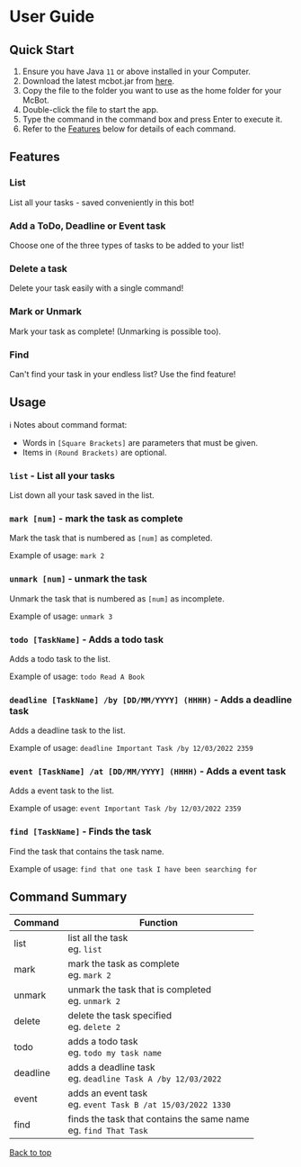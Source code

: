 # User Guide

## Quick Start

1. Ensure you have Java `11` or above installed in your Computer.
2. Download the latest mcbot.jar from [here](https://github.com/AD-NAP/ip).
3. Copy the file to the folder you want to use as the home folder for your McBot.
4. Double-click the file to start the app. 
5. Type the command in the command box and press Enter to execute it.
6. Refer to the [Features](#features) below for details of each command.

## Features

### List

List all your tasks - saved conveniently in this bot! 

### Add a ToDo, Deadline or Event task 

Choose one of the three types of tasks to be added to your list! 

### Delete a task

Delete your task easily with a single command! 

### Mark or Unmark

Mark your task as complete! (Unmarking is possible too).

### Find

Can't find your task in your endless list? Use the find feature! 

## Usage
ℹ️ Notes about command format:
- Words in `[Square Brackets]` are parameters that must be given.
- Items in `(Round Brackets)` are optional.

### `list` - List all your tasks

List down all your task saved in the list.

### `mark [num]` - mark the task as complete 

Mark the task that is numbered as `[num]` as completed.

Example of usage:
`mark 2`

### `unmark [num]` - unmark the task

Unmark the task that is numbered as `[num]` as incomplete.

Example of usage:
`unmark 3`


### `todo [TaskName]` - Adds a todo task

Adds a todo task to the list.

Example of usage:
`todo Read A Book`

### `deadline [TaskName] /by [DD/MM/YYYY] (HHHH)` - Adds a deadline task

Adds a deadline task to the list.

Example of usage:
`deadline Important Task /by 12/03/2022 2359`

### `event [TaskName] /at [DD/MM/YYYY] (HHHH)` - Adds a event task

Adds a event task to the list.

Example of usage:
`event Important Task /by 12/03/2022 2359`

### `find [TaskName]` - Finds the task

Find the task that contains the task name.

Example of usage:
`find that one task I have been searching for`

## Command Summary

| Command  | Function                                                            |
|----------|---------------------------------------------------------------------|
| list     | list all the task<br/>eg. `list`                                    |
| mark     | mark the task as complete<br/>eg. `mark 2`                          |
| unmark   | unmark the task that is completed<br/>eg. `unmark 2`                |
| delete   | delete the task specified<br/>eg. `delete 2`                        | 
| todo     | adds a todo task<br/>eg. `todo my task name`                        |
| deadline | adds a deadline task<br/>eg. `deadline Task A /by 12/03/2022`       |
| event    | adds an event task<br/>eg. `event Task B /at 15/03/2022 1330`       |
| find     | finds the task that contains the same name<br/>eg. `find That Task` |

[Back to top](#user-guide)